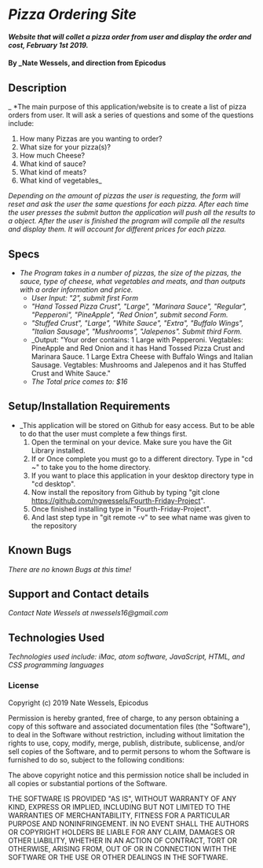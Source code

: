# _Pizza Ordering Site_

#### _Website that will collet a pizza order from user and display the order and cost, February 1st 2019._

#### By _Nate Wessels, and direction from Epicodus

## Description

_ *The main purpose of this application/website is to create a list of pizza orders from user. It will ask a series of questions and some of the questions include:
  1. How many Pizzas are you wanting to order?
  2. What size for your pizza(s)?
  3. How much Cheese?
  4. What kind of sauce?
  5. What kind of meats?
  6. What kind of vegetables_

_Depending on the amount of pizzas the user is requesting, the form will reset and ask the user the same questions for each pizza. After each time the user presses the submit button the application will push all the results to a object. After the user is finished the program will compile all the results and display them. It will account for different prices for each pizza._

## Specs

* _The Program takes in a number of pizzas, the size of the pizzas, the sauce, type of cheese, what vegetables and meats, and than outputs with a order information and price._
  * _User Input: "2", submit first Form_
  * _"Hand Tossed Pizza Crust", "Large", "Marinara Sauce", "Regular", "Pepperoni", "PineApple", "Red Onion", submit second Form._
  * _"Stuffed Crust", "Large", "White Sauce", "Extra", "Buffalo Wings", "Italian Sausage", "Mushrooms", "Jalepenos". Submit third Form._
  * _Output: "Your order contains: 1 Large with Pepperoni. Vegtables: PineApple and Red Onion and it has Hand Tossed Pizza Crust and Marinara Sauce. 1 Large Extra Cheese with Buffalo Wings and Italian Sausage. Vegtables: Mushrooms and Jalepenos and it has Stuffed Crust and White Sauce."  
  * _The Total price comes to: $16_

## Setup/Installation Requirements

* _This application will be stored on Github for easy access. But to be able to do that the user must complete a few things first.
  1. Open the terminal on your device. Make sure you have the Git Library installed.
  2. If or Once complete you must go to a different directory. Type in "cd ~" to take you to the home directory.
  3. If you want to place this application in your desktop directory type in "cd desktop".
  4. Now install the repository from Github by typing "git clone https://github.com/ngwessels/Fourth-Friday-Project".
  5. Once finished installing type in "Fourth-Friday-Project".
  6. And last step type in "git remote -v" to see what name was given to the repository

## Known Bugs

_There are no known Bugs at this time!_

## Support and Contact details

_Contact Nate Wessels at nwessels16@gmail.com_

## Technologies Used

_Technologies used include: iMac, atom software, JavaScript, HTML, and CSS programming languages_

### License

Copyright (c) 2019 Nate Wessels, Epicodus

Permission is hereby granted, free of charge, to any person obtaining a copy of this software and associated documentation files (the "Software"), to deal in the Software without restriction, including without limitation the rights to use, copy, modify, merge, publish, distribute, sublicense, and/or sell copies of the Software, and to permit persons to whom the Software is furnished to do so, subject to the following conditions:

The above copyright notice and this permission notice shall be included in all copies or substantial portions of the Software.

THE SOFTWARE IS PROVIDED "AS IS", WITHOUT WARRANTY OF ANY KIND, EXPRESS OR IMPLIED, INCLUDING BUT NOT LIMITED TO THE WARRANTIES OF MERCHANTABILITY, FITNESS FOR A PARTICULAR PURPOSE AND NONINFRINGEMENT. IN NO EVENT SHALL THE AUTHORS OR COPYRIGHT HOLDERS BE LIABLE FOR ANY CLAIM, DAMAGES OR OTHER LIABILITY, WHETHER IN AN ACTION OF CONTRACT, TORT OR OTHERWISE, ARISING FROM, OUT OF OR IN CONNECTION WITH THE SOFTWARE OR THE USE OR OTHER DEALINGS IN THE SOFTWARE.
